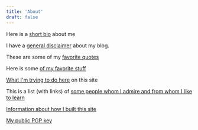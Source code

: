 ```yaml
---
title: 'About'
draft: false
---
```

Here is a [short bio](../info/shortbio) about me

I have a [general disclaimer](../info/disclaimer) about my blog.

These are some of my [favorite quotes](../quotes)

Here is some [of my favorite stuff](../favoritestuff)

[What I'm trying to do here](../info/aboutthissite) on this site

This is a list (with links) of [some people whom I admire and from whom I like to learn](../info/admire)

[Information about how I built this site](../info/sitetech)

[My public PGP key](../info/pgpkey)
